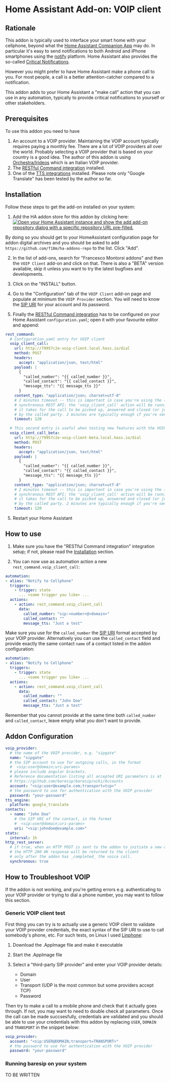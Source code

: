# Home Assistant Add-on: VOIP client

## Rationale

This addon is typically used to interface your smart home with your cellphone, beyond what 
the [Home Assistant Companion App](https://companion.home-assistant.io/) may do.
In particular it's easy to send notifications to both Android and iPhone smartphones using the
[notify](https://www.home-assistant.io/integrations/notify/) platform.
Home Assistant also provides the so-called [Critical Notifications](https://companion.home-assistant.io/docs/notifications/critical-notifications/).

However you might prefer to have Home Assistant make a phone call to you.
For most people, a call is a better attention-catcher compared to a notification.

This addon adds to your Home Assistant a "make call" action that you can use in any automation,
typically to provide critical notifications to yourself or other stakeholders.

## Prerequisites

To use this addon you need to have 

1. An account to a VOIP provider. Maintaining the VOIP account typically requires paying a monthly fee. There are a lot of VOIP providers all over the world. Probably selecting a VOIP provider that is based on your country is a good idea. The author of this addon is using [Orchestra/Irideos](https://orchestra.retelit.it/) which is an Italian VOIP provider.
2. The [RESTful Command integration](https://www.home-assistant.io/integrations/rest_command) installed.
3. One of the [TTS integrations](https://www.home-assistant.io/integrations/#text-to-speech) installed. Please note only "Google Translate" has been tested by the author so far.

## Installation

Follow these steps to get the add-on installed on your system:

1. Add the HA addon store for this addon by clicking here: [![Open your Home Assistant instance and show the add add-on repository dialog with a specific repository URL pre-filled.](https://my.home-assistant.io/badges/supervisor_add_addon_repository.svg)](https://my.home-assistant.io/redirect/supervisor_add_addon_repository/?repository_url=https%3A%2F%2Fgithub.com%2Ff18m%2Fha-addons-repo)

By doing so you should get to your HomeAssistant configuration page for addon digital archives and you should be asked to add `https://github.com/f18m/ha-addons-repo` to the list. Click "Add".

2. In the list of add-ons, search for "Francesco Montorsi addons" and then the `VOIP Client` add-on and click on that. There is also a "BETA" version available, skip it unless you want to try the latest bugfixes and developments.

3. Click on the "INSTALL" button.

4. Go to the "Configuration" tab of the `VOIP Client` add-on page and populate at minimum the `VOIP Provider` section. You will need to know the [SIP URI](https://en.wikipedia.org/wiki/SIP_URI_scheme) for your account and its password.

5. Finally the [RESTful Command integration](https://www.home-assistant.io/integrations/rest_command) has to be configured on your Home Assistant `configuration.yaml`; open it with your favourite editor and append:

```yaml
rest_command:
  # Configuration.yaml entry for VOIP client
  voip_client_call:
    url: http://79957c2e-voip-client.local.hass.io/dial
    method: POST
    headers:
      accept: "application/json, text/html"
    payload: |
      {
        "called_number": "{{ called_number }}",
        "called_contact": "{{ called_contact }}",
        "message_tts": "{{ message_tts }}"
      }
    content_type: "application/json; charset=utf-8"
    # 2 minutes timeout -- this is important in case you're using the (default) behavior of
    # synchronous REST API: the 'voip_client_call' action will be running for all the time 
    # it takes for the call to be picked up, answered and closed (or just rejected) 
    # by the called party. 2 minutes are typically enough if you're sending short messages.
    timeout: 120

  # This second entry is useful when testing new features with the VOIP client BETA version
  voip_client_call_beta:
    url: http://79957c2e-voip-client-beta.local.hass.io/dial
    method: POST
    headers:
      accept: "application/json, text/html"
    payload: |
      {
        "called_number": "{{ called_number }}",
        "called_contact": "{{ called_contact }}",
        "message_tts": "{{ message_tts }}"
      }
    content_type: "application/json; charset=utf-8"
    # 2 minutes timeout -- this is important in case you're using the (default) behavior of
    # synchronous REST API: the 'voip_client_call' action will be running for all the time 
    # it takes for the call to be picked up, answered and closed (or just rejected) 
    # by the called party. 2 minutes are typically enough if you're sending short messages.
    timeout: 120
```

5. Restart your Home Assistant


## How to use

1. Make sure you have the "RESTful Command integration" integration setup; if not, please read the [Installation](#installation) section.

2. You can now use as automation action a new `rest_command.voip_client_call`:

```yaml
automation:
- alias: "Notify to Cellphone"
  triggers:
    - trigger: state
      ... <some trigger you like> ...
  actions:
    - action: rest_command.voip_client_call
      data:
        called_number: "sip:<number>@<domain>"
        called_contact: ""
        message_tts: "Just a test"
```

Make sure you use for the `called_number` the [SIP URI](https://en.wikipedia.org/wiki/SIP_URI_scheme) format
accepted by your VOIP provider.
Alternatively you can use the `called_contact` field and provide exactly the same contact `name` of a contact
listed in the addon configuration:

```yaml
automation:
- alias: "Notify to Cellphone"
  triggers:
    - trigger: state
      ... <some trigger you like> ...
  actions:
    - action: rest_command.voip_client_call
      data:
        called_number: ""
        called_contact: "John Doe"
        message_tts: "Just a test"
```

Remember that you cannot provide at the same time both `called_number` and `called_contact`, leave empty what you don't want to provide.


## Addon Configuration

```yaml
voip_provider:
  # the name of the VOIP provider, e.g. "sipgate"
  name: "sipgate"
  # the SIP account to use for outgoing calls, in the format
  #  <sip:user@domain;uri-params>
  # please include angular brackets.
  # Reference documentation listing all accepted URI parameters is at
  # https://github.com/baresip/baresip/wiki/Accounts
  account: "<sip:user@example.com;transport=tcp>"
  # the password to use for authentication with the VOIP provider
  password: "your-password"
tts_engine:
  platform: google_translate
contacts:
  - name: "John Doe"
    # the SIP URI of the contact, in the format
    #  <sip:user@domain;uri-params>
    uri: "<sip:johndoe@example.com>"
stats:
  interval: 1h
http_rest_server:
  # if true, when an HTTP POST is sent to the addon to initiate a new call,
  # the HTTP 200 OK response will be returned to the client
  # only after the addon has _completed_ the voice call.
  synchronous: true
```


## How to Troubleshoot VOIP

If the addon is not working, and you're getting errors e.g. authenticating to your VOIP provider or trying to dial a phone number, you may want to follow this section.


### Generic VOIP client test

First thing you can try is to actually use a generic VOIP client to validate your VOIP provider credentials, the exact syntax of the SIP URI to use to call somebody's phone, etc.
For such tests, on Linux I used [Linphone](https://www.linphone.org/en/download/):

1. Download the .AppImage file and make it executable
2. Start the .AppImage file
3. Select a "third-party SIP provider" and enter your VOIP provider details:

   * Domain 
   * User
   * Transport (UDP is the most common but some providers accept TCP)
   * Password

Then try to make a call to a mobile phone and check that it actually goes through.
If not, you may want to need to double check all parameters.
Once the call can be made succsesfully, credentials are validated and you should be
able to use your credentials with this addon by replacing `USER`, `DOMAIN` and `TRANSPORT`
in the snippet below:

```yaml
voip_provider:
  account: "<sip:USER@DOMAIN;transport=TRANSPORT>"
  # the password to use for authentication with the VOIP provider
  password: "your-password"
```

### Running baresip on your system

TO BE WRITTEN

